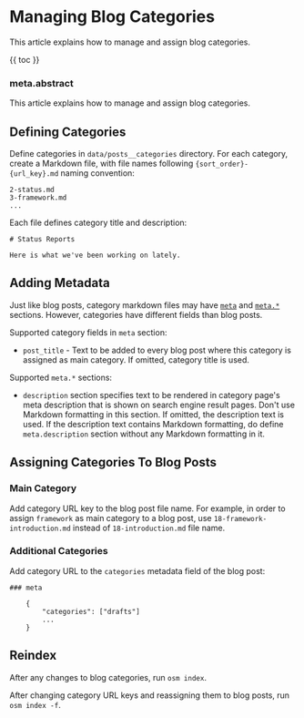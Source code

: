# Managing Blog Categories

This article explains how to manage and assign blog categories.

{{ toc }}

### meta.abstract

This article explains how to manage and assign blog categories.

## Defining Categories

Define categories in `data/posts__categories` directory. For each category, create a Markdown file, with file names following `{sort_order}-{url_key}.md` naming convention:

    2-status.md
    3-framework.md
    ...

Each file defines category title and description:

    # Status Reports
    
    Here is what we've been working on lately.

## Adding Metadata

Just like blog posts, category markdown files may have [`meta`](../05/19-osmsoftware-writing-blog-posts.md#meta-section) and [`meta.*`](../05/19-osmsoftware-writing-blog-posts.md#meta-sections) sections. However, categories have different fields than blog posts.

Supported category fields in `meta` section:

* `post_title` - Text to be added to every blog post where this category is assigned as main category. If omitted, category title is used. 

Supported `meta.*` sections:

* `description` section specifies text to be rendered in category page's meta description that is shown on search engine result pages. Don't use Markdown formatting in this section. If omitted, the description text is used. If the description text contains Markdown formatting, do define `meta.description` section without any Markdown formatting in it. 

## Assigning Categories To Blog Posts

### Main Category

Add category URL key to the blog post file name. For example, in order to assign `framework` as main category to a blog post, use `18-framework-introduction.md` instead of `18-introduction.md` file name.

### Additional Categories

Add category URL to the `categories` metadata field of the blog post:

    ### meta

        {
            "categories": ["drafts"]
            ...
        } 
    
## Reindex

After any changes to blog categories, run `osm index`. 

After changing category URL keys and reassigning them to blog posts, run `osm index -f`.  
